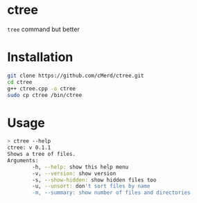 # ctree
`tree` command but better

# Installation
```bash
git clone https://github.com/cMerd/ctree.git
cd ctree
g++ ctree.cpp -o ctree
sudo cp ctree /bin/ctree
```

# Usage
```bash
> ctree --help
ctree: v 0.1.1
Shows a tree of files.
Arguments: 
        -h, --help: show this help menu
        -v, --version: show version
        -s, --show-hidden: show hidden files too
        -u, --unsort: don't sort files by name
        -m, --summary: show number of files and directories
```

